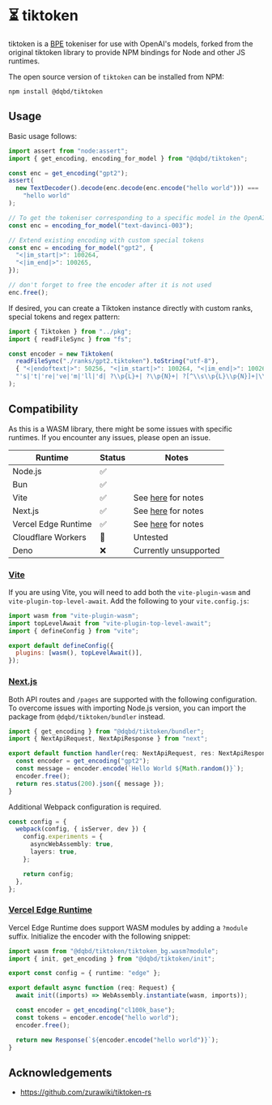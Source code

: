# ⏳ tiktoken

tiktoken is a [BPE](https://en.wikipedia.org/wiki/Byte_pair_encoding) tokeniser for use with
OpenAI's models, forked from the original tiktoken library to provide NPM bindings for Node and other JS runtimes.

The open source version of `tiktoken` can be installed from NPM:

```
npm install @dqbd/tiktoken
```

## Usage

Basic usage follows:

```typescript
import assert from "node:assert";
import { get_encoding, encoding_for_model } from "@dqbd/tiktoken";

const enc = get_encoding("gpt2");
assert(
  new TextDecoder().decode(enc.decode(enc.encode("hello world"))) ===
    "hello world"
);

// To get the tokeniser corresponding to a specific model in the OpenAI API:
const enc = encoding_for_model("text-davinci-003");

// Extend existing encoding with custom special tokens
const enc = encoding_for_model("gpt2", {
  "<|im_start|>": 100264,
  "<|im_end|>": 100265,
});

// don't forget to free the encoder after it is not used
enc.free();
```

If desired, you can create a Tiktoken instance directly with custom ranks, special tokens and regex pattern:

```typescript
import { Tiktoken } from "../pkg";
import { readFileSync } from "fs";

const encoder = new Tiktoken(
  readFileSync("./ranks/gpt2.tiktoken").toString("utf-8"),
  { "<|endoftext|>": 50256, "<|im_start|>": 100264, "<|im_end|>": 100265 },
  "'s|'t|'re|'ve|'m|'ll|'d| ?\\p{L}+| ?\\p{N}+| ?[^\\s\\p{L}\\p{N}]+|\\s+(?!\\S)|\\s+"
);
```

## Compatibility

As this is a WASM library, there might be some issues with specific runtimes. If you encounter any issues, please open an issue.

| Runtime             | Status | Notes                                      |
| ------------------- | ------ | ------------------------------------------ |
| Node.js             | ✅     |                                            |
| Bun                 | ✅     |                                            |
| Vite                | ✅     | See [here](#vite) for notes                |
| Next.js             | ✅     | See [here](#nextjs) for notes              |
| Vercel Edge Runtime | ✅     | See [here](#vercel-edge-runtime) for notes |
| Cloudflare Workers  | 🚧     | Untested                                   |
| Deno                | ❌     | Currently unsupported                      |

### [Vite](#vite)

If you are using Vite, you will need to add both the `vite-plugin-wasm` and `vite-plugin-top-level-await`. Add the following to your `vite.config.js`:

```js
import wasm from "vite-plugin-wasm";
import topLevelAwait from "vite-plugin-top-level-await";
import { defineConfig } from "vite";

export default defineConfig({
  plugins: [wasm(), topLevelAwait()],
});
```

### [Next.js](#nextjs)

Both API routes and `/pages` are supported with the following configuration. To overcome issues with importing Node.js version, you can import the package from `@dqbd/tiktoken/bundler` instead.

```typescript
import { get_encoding } from "@dqbd/tiktoken/bundler";
import { NextApiRequest, NextApiResponse } from "next";

export default function handler(req: NextApiRequest, res: NextApiResponse) {
  const encoder = get_encoding("gpt2");
  const message = encoder.encode(`Hello World ${Math.random()}`);
  encoder.free();
  return res.status(200).json({ message });
}
```

Additional Webpack configuration is required.

```typescript
const config = {
  webpack(config, { isServer, dev }) {
    config.experiments = {
      asyncWebAssembly: true,
      layers: true,
    };

    return config;
  },
};
```

### [Vercel Edge Runtime](#vercel-edge-runtime)

Vercel Edge Runtime does support WASM modules by adding a `?module` suffix. Initialize the encoder with the following snippet:

```typescript
import wasm from "@dqbd/tiktoken/tiktoken_bg.wasm?module";
import { init, get_encoding } from "@dqbd/tiktoken/init";

export const config = { runtime: "edge" };

export default async function (req: Request) {
  await init((imports) => WebAssembly.instantiate(wasm, imports));

  const encoder = get_encoding("cl100k_base");
  const tokens = encoder.encode("hello world");
  encoder.free();

  return new Response(`${encoder.encode("hello world")}`);
}
```

## Acknowledgements

- https://github.com/zurawiki/tiktoken-rs
